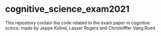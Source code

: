 # cognitive_science_exam2021
This repository contain the code related to the exam paper in cognitive scince, made by Jeppe Kolind, Lasser Rogers and Christofffer Vang Roed.
